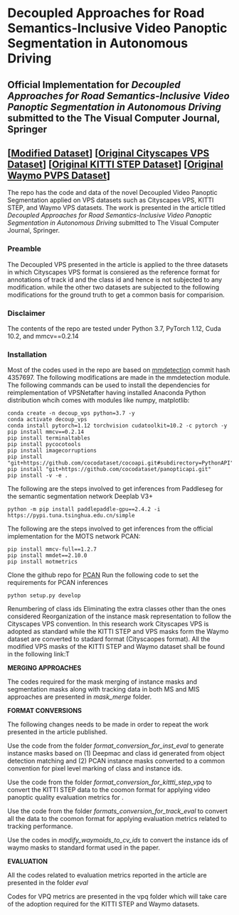 
# Decoupled Approaches for Road Semantics-Inclusive Video Panoptic Segmentation in Autonomous Driving

## **Official Implementation for *Decoupled Approaches for Road Semantics-Inclusive Video Panoptic Segmentation in Autonomous Driving* submitted to the The Visual Computer Journal, Springer**
## [[Modified Dataset](https://drive.google.com/drive/folders/1T2hEF7VbFGRytLEMxsbDKYg-ehi8NmUg?usp=sharing)] [[Original Cityscapes VPS Dataset](https://www.dropbox.com/scl/fi/th8t12uvalox9fopzlab1/cityscapes-vps-dataset-1.0.zip?rlkey=rfd1prz6jsn4kxi1nc04gqqsr&e=1&dl=0)] [[Original KITTI STEP Dataset](https://www.cvlibs.net/datasets/kitti/eval_step.php)] [[Original Waymo PVPS Dataset](https://waymo.com/open/download)]

The repo has the code and data of the novel Decoupled Video Panoptic Segmentation applied on VPS datasets such as Cityscapes VPS, KITTI STEP, and Waymo VPS datasets. The work is presented in the article titled *Decoupled Approaches for Road Semantics-Inclusive Video Panoptic Segmentation in Autonomous Driving* submitted to The Visual Computer Journal, Springer.

### Preamble
The Decoupled VPS presented in the article is applied to the three datasets in which Cityscapes VPS format is consiered as the reference format for annotations of track id and the class id and hence is not subjected to any modification. while the other two datasets are subjected to the following modifications for the ground truth to get a common basis for comparision.

### Disclaimer
The contents of the repo are tested under Python 3.7, PyTorch 1.12, Cuda 10.2, and mmcv==0.2.14

### Installation
Most of the codes used in the repo are based on [mmdetection](https://github.com/open-mmlab/mmdetection) commit hash 4357697. The following modifications are made in the mmdetection module.
The following commands can be used to install the dependencies for reimplementation of VPSNetafter having installed Anaconda Python distribution whcih comes with modules like numpy, matplotlib:

```
conda create -n decoup_vps python=3.7 -y
conda activate decoup_vps
conda install pytorch=1.12 torchvision cudatoolkit=10.2 -c pytorch -y
pip install mmcv==0.2.14
pip install terminaltables
pip install pycocotools
pip install imagecorruptions
pip install "git+https://github.com/cocodataset/cocoapi.git#subdirectory=PythonAPI"
pip install "git+https://github.com/cocodataset/panopticapi.git"
pip install -v -e .

```

The following are the steps involved to get inferences from Paddleseg for the semantic segmentation network Deeplab V3+

```
python -m pip install paddlepaddle-gpu==2.4.2 -i https://pypi.tuna.tsinghua.edu.cn/simple
```

The following are the steps involved to get inferences from the official implementation for the MOTS network PCAN:

```
pip install mmcv-full==1.2.7
pip install mmdet==2.10.0
pip install motmetrics
```

Clone the github repo for [PCAN](https://github.com/SysCV/pcan/tree/main)
Run the following code to set the requirements for PCAN inferences

```
python setup.py develop
```




Renumbering of class ids
Eliminating the extra classes other than the ones considered
Reorganization of the instance mask representation to follow the Cityscapes VPS convention.
In this research work Cityscapes VPS is adopted as standard while the KITTI STEP and VPS masks form the Waymo dataset are converted to stadard format (Cityscaopes format). All the modified VPS masks of the KITTI STEP and Waymo dataset shall be found in the following link:T 


**MERGING APPROACHES**

The codes required for the mask merging of instance masks and segmentation masks along with tracking data in both MS and MIS approaches are presented in *mask_merge* folder.

**FORMAT CONVERSIONS**

The following  changes needs to be made in order to repeat the work presented in the article published.

Use the code from the folder *format_conversion_for_inst_eval* to generate instance masks based on (1) Deepmac and class id generated from object detection matching and (2) PCAN instance masks converted to a common convention for pixel level marking of class and instance ids.

Use the code from the folder *format_conversion_for_kittti_step_vpq* to convert the KITTI STEP data to the coomon format for applying video panoptic quality evaluation metrics for .

Use the code from the folder *formats_conversion_for_track_eval* to convert all the data to the coomon format for applying evaluation metrics related to tracking performance.

Use the codes in *modify_waymoids_to_cv_ids* to convert the instance ids of waymo masks to standard format used in the paper.

**EVALUATION**

All the codes related to evaluation metrics reported in the article are presented in the folder *eval*

Codes for VPQ metrics are presented in the vpq folder which will take care of the adoption required for the KITTI STEP and Waymo datasets.

